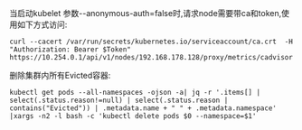 当启动kubelet 参数--anonymous-auth=false时,请求node需要带ca和token,使用如下方式访问:

```
curl --cacert /var/run/secrets/kubernetes.io/serviceaccount/ca.crt  -H "Authorization: Bearer $Token" https://10.254.0.1/api/v1/nodes/192.168.178.128/proxy/metrics/cadvisor
```

删除集群内所有Evicted容器:

```
kubectl get pods --all-namespaces -ojson -a| jq -r '.items[] | select(.status.reason!=null) | select(.status.reason | contains("Evicted")) | .metadata.name + " " + .metadata.namespace' |xargs -n2 -l bash -c 'kubectl delete pods $0 --namespace=$1'
```



